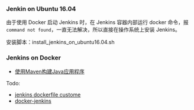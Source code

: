 

### Jenkin on Ubuntu 16.04

由于使用 Docker 启动 Jenkins 时，在 Jenkins 容器内部运行 docker 命令，报 `command not found`，一直无法解决，所以直接在操作系统上安装 Jenkins。

安装脚本：install_jenkins_on_ubuntu16.04.sh

### Jenkins on Docker

- [使用Maven构建Java应用程序](https://jenkins.io/zh/doc/tutorials/build-a-java-app-with-maven/)

Todo:

- [jenkins dockerfile custome](https://github.com/tomsun28/DockerFile/tree/master/jenkins-dockerUse)
- [docker-jenkins](https://github.com/shazChaudhry/docker-jenkins/tree/ee0f386fd1706829b956cb2e723c0f2935496933)
